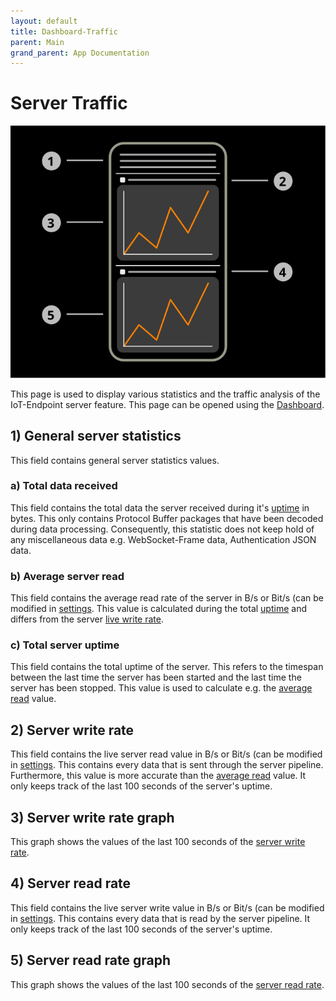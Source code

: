```yaml
---
layout: default
title: Dashboard-Traffic
parent: Main
grand_parent: App Documentation
---
```


# Server Traffic

![Server Traffic Scheme](../images/app_dashboard_traffic.svg)

This page is used to display various statistics and the traffic analysis of the IoT-Endpoint server feature. This page can be opened using the [Dashboard](./dashboard.md).

## 1) General server statistics

This field contains general server statistics values.

### a) Total data received

This field contains the total data the server received during it's [uptime](#3-total-server-uptime) in bytes. This only contains Protocol Buffer packages that have been decoded during data processing. Consequently, this statistic does not keep hold of any miscellaneous data e.g. WebSocket-Frame data, Authentication JSON data.

### b) Average server read

This field contains the average read rate of the server in B/s or Bit/s (can be modified in [settings](../settings/settings_general.md). This value is calculated during the total [uptime](#3-total-server-uptime) and differs from the server [live write rate](#4-server-write-rate).

### c) Total server uptime

This field contains the total uptime of the server. This refers to the timespan between the last time the server has been started and the last time the server has been stopped. This value is used to calculate e.g. the [average read](#2-average-server-read) value.

## 2) Server write rate

This field contains the live server read value in B/s or Bit/s (can be modified in [settings](../settings/settings_general.md). This contains every data that is sent through the server pipeline. Furthermore, this value is more accurate than the [average read](#2-average-server-read) value. It only keeps track of the last 100 seconds of the server's uptime.

## 3) Server write rate graph

This graph shows the values of the last 100 seconds of the [server write rate](#2-server-write-rate).

## 4) Server read rate

This field contains the live server write value in B/s or Bit/s (can be modified in [settings](../settings/settings_general.md). This contains every data that is read by the server pipeline. It only keeps track of the last 100 seconds of the server's uptime.

## 5) Server read rate graph

This graph shows the values of the last 100 seconds of the [server read rate](#4-server-read-rate).